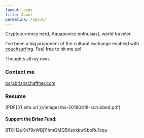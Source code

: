 ```yaml
---
layout: page
title: About
permalink: /about/
---
```


Cryptocurrency nerd, Aquaponics enthusiast, world traveler.  

I've been a big proponent of the cultural exchange enabled with [couchsurfing](https://www.couchsurfing.com/people/bs25). Feel free to hit me up!

Thoughts all my own.

### Contact me

[bs@brianschaffner.com](mailto:bs@brianschaffner.com)

### Resume
[PDF]({{ site.url }}/images/bs-20180418-scrubbed.pdf) 

#### Support the Brian Fund:


BTC:12uKh79xWBj11hmGMQ5XsnkkwSbpRu1squ

